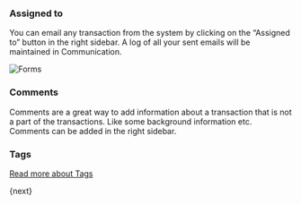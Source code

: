 ### Assigned to

You can email any transaction from the system by clicking on the “Assigned to”
button in the right sidebar. A log of all your sent emails will be maintained
in Communication.

![Forms](assets/old_images/erpnext/forms.png)

### Comments

Comments are a great way to add information about a transaction that is not a
part of the transactions. Like some background information etc. Comments can
be added in the right sidebar.

### Tags

[Read more about Tags](/contents/collaboration-tools/tags)  

{next}
